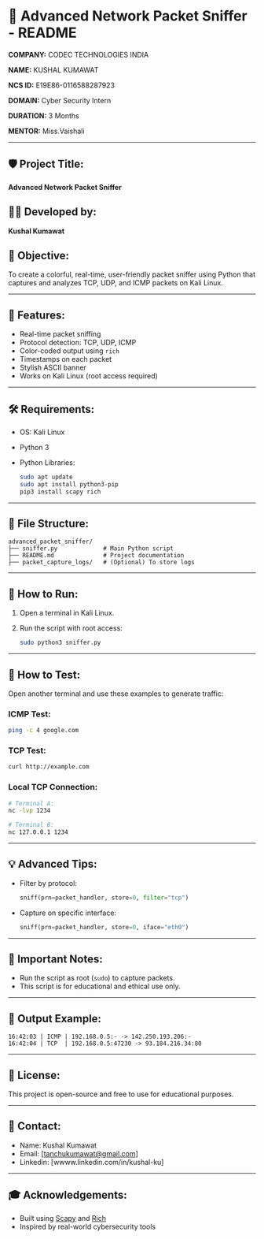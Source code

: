 # 📄 Advanced Network Packet Sniffer - README
**COMPANY:** CODEC TECHNOLOGIES INDIA

**NAME:** KUSHAL KUMAWAT

**NCS ID:** E19E86-0116588287923

**DOMAIN:** Cyber Security Intern

**DURATION:** 3 Months

**MENTOR:** Miss.Vaishali

---

## 🛡️ Project Title:

**Advanced Network Packet Sniffer**

## 👨‍💻 Developed by:

**Kushal Kumawat**

## 🎯 Objective:

To create a colorful, real-time, user-friendly packet sniffer using Python that captures and analyzes TCP, UDP, and ICMP packets on Kali Linux.

---

## 🚀 Features:

* Real-time packet sniffing
* Protocol detection: TCP, UDP, ICMP
* Color-coded output using `rich`
* Timestamps on each packet
* Stylish ASCII banner
* Works on Kali Linux (root access required)

---

## 🛠️ Requirements:

* OS: Kali Linux
* Python 3
* Python Libraries:

  ```bash
  sudo apt update
  sudo apt install python3-pip
  pip3 install scapy rich
  ```

---

## 📁 File Structure:

```
advanced_packet_sniffer/
├── sniffer.py             # Main Python script
├── README.md              # Project documentation
├── packet_capture_logs/   # (Optional) To store logs
```

---

## 🧪 How to Run:

1. Open a terminal in Kali Linux.
2. Run the script with root access:

   ```bash
   sudo python3 sniffer.py
   ```

---

## 🧪 How to Test:

Open another terminal and use these examples to generate traffic:

### ICMP Test:

```bash
ping -c 4 google.com
```

### TCP Test:

```bash
curl http://example.com
```

### Local TCP Connection:

```bash
# Terminal A:
nc -lvp 1234

# Terminal B:
nc 127.0.0.1 1234
```

---

## 💡 Advanced Tips:

* Filter by protocol:

  ```python
  sniff(prn=packet_handler, store=0, filter="tcp")
  ```
* Capture on specific interface:

  ```python
  sniff(prn=packet_handler, store=0, iface="eth0")
  ```

---

## 🔐 Important Notes:

* Run the script as root (`sudo`) to capture packets.
* This script is for educational and ethical use only.

---

## 📝 Output Example:

```
16:42:03 | ICMP | 192.168.0.5:- -> 142.250.193.206:-
16:42:04 | TCP  | 192.168.0.5:47230 -> 93.184.216.34:80
```

---

## 📜 License:

This project is open-source and free to use for educational purposes.

---

## 📧 Contact:

* Name: Kushal Kumawat
* Email: \[[tanchukumawat@gmail.com](mailto:tanchukumawat@gmail.com)]
* Linkedin: \[wwww.linkedin.com/in/kushal-ku]

---

## 🎓 Acknowledgements:

* Built using [Scapy](https://scapy.net/) and [Rich](https://rich.readthedocs.io/en/stable/)
* Inspired by real-world cybersecurity tools
